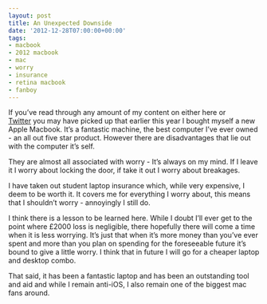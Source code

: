 ```yaml
---
layout: post
title: An Unexpected Downside
date: '2012-12-28T07:00:00+00:00'
tags:
- macbook
- 2012 macbook
- mac
- worry
- insurance
- retina macbook
- fanboy
---
```

If you’ve read through any amount of my content on either here or [Twitter](https://twitter.com/charlieegan3) you may have picked up that earlier this year I bought myself a new Apple Macbook. It’s a fantastic machine, the best computer I’ve ever owned - an all out five star product. However there are disadvantages that lie out with the computer it’s self.

They are almost all associated with worry - It’s always on my mind. If I leave it I worry about locking the door, if take it out I worry about breakages.

I have taken out student laptop insurance which, while very expensive, I deem to be worth it. It covers me for everything I worry about, this means that I shouldn’t worry - annoyingly I still do.

I think there is a lesson to be learned here. While I doubt I’ll ever get to the point where £2000 loss is negligible, there hopefully there will come a time when it is less worrying. It’s just that when it’s more money than you’ve ever spent and more than you plan on spending for the foreseeable future it’s bound to give a little worry. I think that in future I will go for a cheaper laptop and desktop combo.

That said, it has been a fantastic laptop and has been an outstanding tool and aid and while I remain anti-iOS, I also remain one of the biggest mac fans around.
